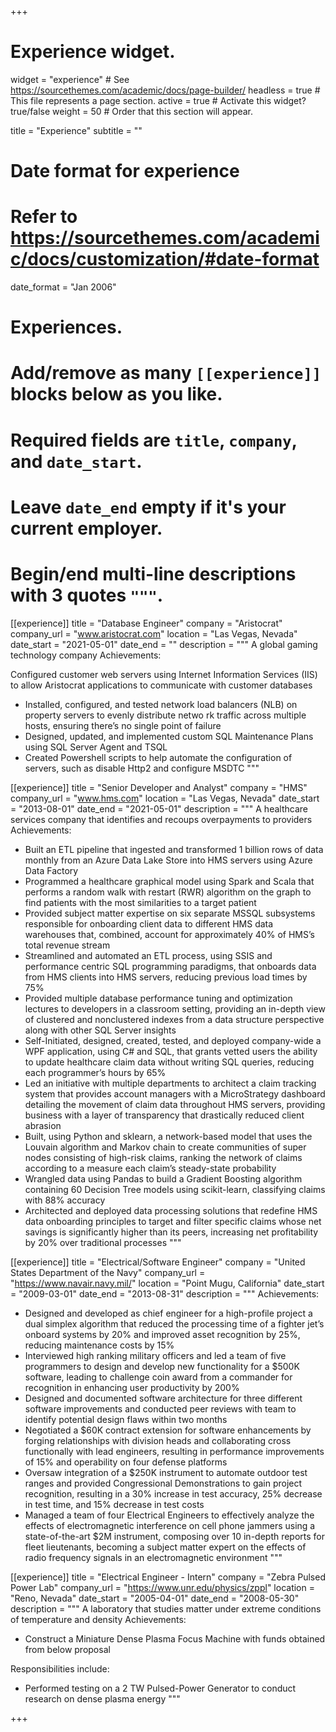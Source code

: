 +++
# Experience widget.
widget = "experience"  # See https://sourcethemes.com/academic/docs/page-builder/
headless = true  # This file represents a page section.
active = true  # Activate this widget? true/false
weight = 50  # Order that this section will appear.

title = "Experience"
subtitle = ""

# Date format for experience
#   Refer to https://sourcethemes.com/academic/docs/customization/#date-format
date_format = "Jan 2006"

# Experiences.
#   Add/remove as many `[[experience]]` blocks below as you like.
#   Required fields are `title`, `company`, and `date_start`.
#   Leave `date_end` empty if it's your current employer.
#   Begin/end multi-line descriptions with 3 quotes `"""`.
[[experience]]
  title = "Database Engineer"
  company = "Aristocrat"
  company_url = "www.aristocrat.com"
  location = "Las Vegas, Nevada"
  date_start = "2021-05-01"
  date_end = ""
  description = """
  A global gaming technology company
  Achievements:
  
Configured customer web servers using Internet Information Services (IIS) to allow Aristocrat applications to 
communicate with customer databases 
  * Installed, configured, and tested network load balancers (NLB) on property servers to evenly distribute netwo rk 
traffic across multiple hosts, ensuring there’s no single point of failure 
  * Designed, updated, and implemented custom SQL Maintenance Plans using SQL Server Agent and TSQL
  * Created Powershell scripts to help automate the configuration of servers, such as disable Http2 and configure 
MSDTC
 """


[[experience]]
  title = "Senior Developer and Analyst"
  company = "HMS"
  company_url = "www.hms.com"
  location = "Las Vegas, Nevada"
  date_start = "2013-08-01"
  date_end = "2021-05-01"
  description = """
  A healthcare services company that identifies and recoups overpayments to providers
  Achievements:
  
  * Built an ETL pipeline that ingested and transformed 1 billion rows of data monthly from an Azure Data Lake Store into HMS servers using Azure Data Factory
  * Programmed a healthcare graphical model using Spark and Scala that performs a random walk with restart (RWR) algorithm on the graph to find patients with the most similarities to a target patient
  * Provided subject matter expertise on six separate MSSQL subsystems responsible for onboarding client data to different
HMS data warehouses that, combined, account for approximately 40% of HMS’s total revenue stream
  * Streamlined and automated an ETL process, using SSIS and performance centric SQL programming paradigms, that onboards data from HMS clients into HMS servers, reducing previous load times by 75%
  * Provided multiple database performance tuning and optimization lectures to developers in a classroom setting, providing an in-depth view of clustered and nonclustered indexes from a data structure perspective along with other SQL Server insights
  * Self-Initiated, designed, created, tested, and deployed company-wide a WPF application, using C# and SQL, that grants vetted users the ability to update healthcare claim data without writing SQL queries, reducing each programmer’s hours by 65%
  * Led an initiative with multiple departments to architect a claim tracking system that provides account managers with a MicroStrategy dashboard detailing the movement of claim data throughout HMS servers, providing business with a layer of transparency that drastically reduced client abrasion
  * Built, using Python and sklearn, a network-based model that uses the Louvain algorithm and Markov chain to create communities of super
nodes consisting of high-risk claims, ranking the network of claims according to a measure each claim’s steady-state
probability
  * Wrangled data using Pandas to build a Gradient Boosting algorithm containing 60 Decision Tree models using scikit-learn, classifying claims with 88% accuracy
  * Architected and deployed data processing solutions that redefine HMS data onboarding principles to target and filter specific claims whose net savings is significantly higher than its peers, increasing net profitability by 20% over traditional processes
  """

[[experience]]
  title = "Electrical/Software Engineer"
  company = "United States Department of the Navy"
  company_url = "https://www.navair.navy.mil/"
  location = "Point Mugu, California"
  date_start = "2009-03-01"
  date_end = "2013-08-31"
  description = """
  Achievements:
  * Designed and developed as chief engineer for a high-profile project a dual simplex algorithm that reduced the processing time of a fighter jet’s onboard systems by 20% and improved asset recognition by 25%, reducing maintenance costs by 15%
  * Interviewed high ranking military officers and led a team of five programmers to design and develop new functionality for a $500K software, leading to challenge coin award from a commander for recognition in enhancing user productivity by 200%
  * Designed and documented software architecture for three different software improvements and conducted peer reviews with team to identify potential design flaws within two months
  * Negotiated a $60K contract extension for software enhancements by forging relationships with division heads and collaborating cross functionally with lead engineers, resulting in performance improvements of 15% and operability on four defense platforms
  * Oversaw integration of a $250K instrument to automate outdoor test ranges and provided Congressional Demonstrations to gain project recognition, resulting in a 30% increase in test accuracy, 25% decrease in test time, and 15% decrease in test costs
  * Managed a team of four Electrical Engineers to effectively analyze the effects of electromagnetic interference on cell phone jammers using a state-of-the-art $2M instrument, composing over 10 in-depth reports for fleet lieutenants, becoming a subject matter expert on the effects of radio frequency signals in an electromagnetic environment
  """

[[experience]]
  title = "Electrical Engineer - Intern"
  company = "Zebra Pulsed Power Lab"
  company_url = "https://www.unr.edu/physics/zppl"
  location = "Reno, Nevada"
  date_start = "2005-04-01"
  date_end = "2008-05-30"
  description = """
  A laboratory that studies matter under extreme conditions of temperature and density
  Achievements:
  * Construct a Miniature Dense Plasma Focus Machine with funds obtained from below proposal
  
  Responsibilities include:
  * Performed testing on a 2 TW Pulsed-Power Generator to conduct research on dense plasma energy
  """
  
+++
